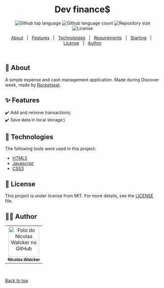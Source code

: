 

<h1 align="center">Dev finance$</h1>

<p align="center">
  <img alt="Github top language" src="https://img.shields.io/github/languages/top/nicolaswalcker/maratona-discover?color=56BEB8">

  <img alt="Github language count" src="https://img.shields.io/github/languages/count/nicolaswalcker/maratona-discover?color=56BEB8">

  <img alt="Repository size" src="https://img.shields.io/github/repo-size/nicolaswalcker/maratona-discover?color=56BEB8">

  <img alt="License" src="https://img.shields.io/github/license/nicolaswalcker/maratona-discover?color=56BEB8">

  <!-- <img alt="Github issues" src="https://img.shields.io/github/issues/{{YOUR_GITHUB_USERNAME}}/maratona-discover?color=56BEB8" /> -->

  <!-- <img alt="Github forks" src="https://img.shields.io/github/forks/{{YOUR_GITHUB_USERNAME}}/maratona-discover?color=56BEB8" /> -->

  <!-- <img alt="Github stars" src="https://img.shields.io/github/stars/{{YOUR_GITHUB_USERNAME}}/maratona-discover?color=56BEB8" /> -->
</p>

<!-- Status -->

<!-- <h4 align="center"> 
	🚧  Maratona Discover 🚀 Under construction...  🚧
</h4> 

<hr> -->

<p align="center">
  <a href="#dart-about">About</a> &#xa0; | &#xa0; 
  <a href="#sparkles-features">Features</a> &#xa0; | &#xa0;
  <a href="#rocket-technologies">Technologies</a> &#xa0; | &#xa0;
  <a href="#white_check_mark-requirements">Requirements</a> &#xa0; | &#xa0;
  <a href="#checkered_flag-starting">Starting</a> &#xa0; | &#xa0;
  <a href="#memo-license">License</a> &#xa0; | &#xa0;
  <a href="https://github.com/nicolaswalcker" target="_blank">Author</a>
</p>

<br>

## :dart: About ##

A simple expense and cash management application. Made during Discover week, made by [Rocketseat](https://rocketseat.com.br/).

## :sparkles: Features ##

:heavy_check_mark: Add and remove transactions;\
:heavy_check_mark: Save data in local storage;\

## :rocket: Technologies ##

The following tools were used in this project:

- [HTML5]()
- [Javascript]()
- [CSS3]()

## :memo: License ##

This project is under license from MIT. For more details, see the [LICENSE](LICENSE) file.

## 👨‍💻 Author 
<table>
  <tr>
    <td align="center">
      <a href="https://github.com/nicolaswalcker">
        <img src="https://avatars.githubusercontent.com/u/50677753?s=460&u=33066dc02925123f3160651e430ec43ba90c684c&v=4" width="100px;" alt="Foto do Nicolas Walcker no GitHub"/><br>
        <sub>
          <b>Nicolas Walcker</b>
        </sub>
      </a>
    </td>
  </tr>
</table>

&#xa0;

<a href="#top">Back to top</a>

